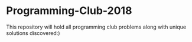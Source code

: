# Programming-Club-2018
This repository will hold all programming club problems along with unique solutions discovered:)
